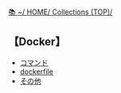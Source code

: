 [📚 ~/ HOME/ Collections (TOP)/](https://gitpress.io/@sh16ma/collections)

## 【Docker】
- [コマンド](mw_docker_command.md)
- [dockerfile](mw_dockerfile.md)
- [その他](mw_docker.md)
